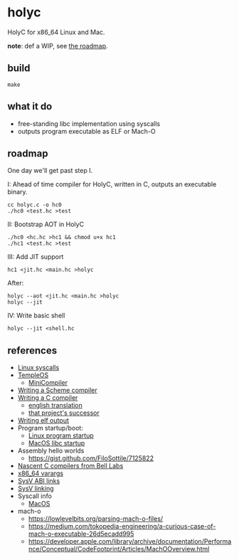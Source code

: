 # holyc

HolyC for x86_64 Linux and Mac.

**note**: def a WIP, see [the roadmap](#roadmap).

## build

```
make
```

## what it do

- free-standing libc implementation using syscalls
- outputs program executable as ELF or Mach-O

## roadmap

One day we'll get past step I.

I: Ahead of time compiler for HolyC, written in C, outputs an executable binary.

    cc holyc.c -o hc0
    ./hc0 <test.hc >test

II: Bootstrap AOT in HolyC

    ./hc0 <hc.hc >hc1 && chmod u+x hc1
    ./hc1 <test.hc >test

III: Add JIT support

    hc1 <jit.hc <main.hc >holyc

After:

    holyc --aot <jit.hc <main.hc >holyc
    holyc --jit

IV: Write basic shell

    holyc --jit <shell.hc

## references

- [Linux syscalls](https://blog.rchapman.org/posts/Linux_System_Call_Table_for_x86_64/)
- [TempleOS](https://github.com/cia-foundation/TempleOS)
  - [MiniCompiler](https://github.com/cia-foundation/TempleOS/blob/archive/Demo/Lectures/MiniCompiler.HC)
- [Writing a Scheme compiler](http://scheme2006.cs.uchicago.edu/11-ghuloum.pdf)
- [Writing a C compiler](https://www.sigbus.info/compilerbook)
  - [english translation](https://translate.google.com/translate?hl=en&sl=ja&tl=en&u=https%3A%2F%2Fwww.sigbus.info%2Fcompilerbook)
  - [that project's successor](https://github.com/rui314/chibicc)
- [Writing elf output](https://github.com/lazear/lass/blob/66771edd7fa883e0620b3e00777320e6577f7f33/assembler.c#L53)
- Program startup/boot:
  - [Linux program startup](https://web.archive.org/web/20191210114310/http://dbp-consulting.com/tutorials/debugging/linuxProgramStartup.html)
  - [MacOS libc startup](https://embeddedartistry.com/blog/2019/05/20/exploring-startup-implementations-os-x/)
- Assembly hello worlds
  - https://gist.github.com/FiloSottile/7125822
- [Nascent C compilers from Bell Labs](https://github.com/dspinellis/unix-history-repo/blob/Research-V2-Snapshot-Development/c/nc0/c00.c)
- [x86_64 varargs](https://blog.nelhage.com/2010/10/amd64-and-va_arg/)
- [SysV ABI links](https://wiki.osdev.org/System_V_ABI)
- [SysV linking](https://www.cl.cam.ac.uk/~pes20/rems/papers/oopsla-elf-linking-2016.pdf)
- Syscall info
  - [MacOS](https://opensource.apple.com/source/xnu/xnu-1504.3.12/bsd/kern/syscalls.master)
- mach-o
  - https://lowlevelbits.org/parsing-mach-o-files/
  - https://medium.com/tokopedia-engineering/a-curious-case-of-mach-o-executable-26d5ecadd995
  - https://developer.apple.com/library/archive/documentation/Performance/Conceptual/CodeFootprint/Articles/MachOOverview.html
